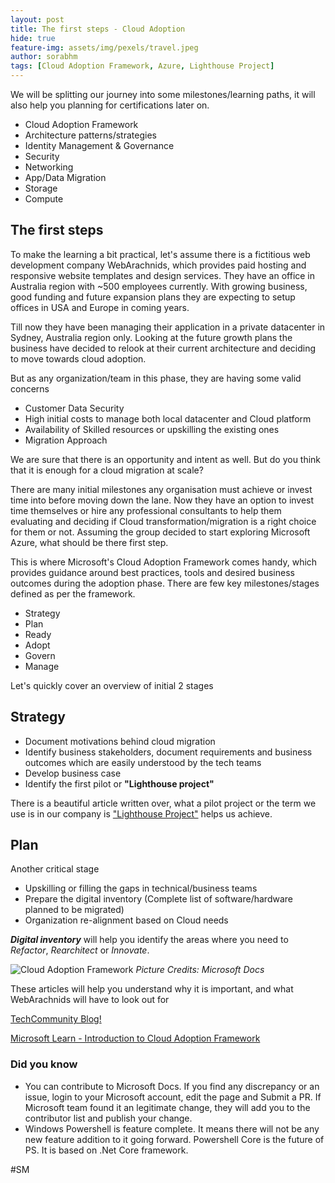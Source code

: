 ```yaml
---
layout: post
title: The first steps - Cloud Adoption
hide: true
feature-img: assets/img/pexels/travel.jpeg
author: sorabhm
tags: [Cloud Adoption Framework, Azure, Lighthouse Project]
---
```


We will be splitting our journey into some milestones/learning paths, it will also help you planning for certifications later on.

* Cloud Adoption Framework
* Architecture patterns/strategies
* Identity Management & Governance
* Security
* Networking
* App/Data Migration
* Storage
* Compute

## The first steps

To make the learning a bit practical, let's assume there is a fictitious web development company WebArachnids, which provides paid hosting and responsive website templates and design services. They have an office in Australia region with ~500 employees currently. With growing business, good funding and future expansion plans they are expecting to setup offices in USA and Europe in coming years.

Till now they have been managing their application in a private datacenter in Sydney, Australia region only. Looking at the future growth plans the business have decided to relook at their current architecture and deciding to move towards cloud adoption.

But as any organization/team in this phase, they are having some valid concerns

* Customer Data Security
* High initial costs to manage both local datacenter and Cloud platform
* Availability of Skilled resources or upskilling the existing ones
* Migration Approach

We are sure that there is an opportunity and intent as well. But do you think that it is enough for a cloud migration at scale?

There are many initial milestones any organisation must achieve or invest time into before moving down the lane. Now they have an option to invest time themselves or hire any professional consultants to help them evaluating and deciding if Cloud transformation/migration is a right choice for them or not. Assuming the group decided to start exploring Microsoft Azure, what should be there first step.

This is where Microsoft's Cloud Adoption Framework comes handy, which provides guidance around best practices, tools and desired business outcomes during the adoption phase. There are few key milestones/stages defined as per the framework.

* Strategy
* Plan
* Ready
* Adopt
* Govern
* Manage

Let's quickly cover an overview of initial 2 stages

## Strategy

* Document motivations behind cloud migration
* Identify business stakeholders, document requirements and business outcomes which are easily understood by the tech teams
* Develop business case
* Identify the first pilot or **"Lighthouse project"**

There is a beautiful article written over, what a pilot project or the term we use is in our company is ["Lighthouse Project"](https://www.contino.io/insights/why-lighthouse-projects-not-powerpoints-will-unlock-your-transformation-value) helps us achieve.

## Plan

Another critical stage

* Upskilling or filling the gaps in technical/business teams
* Prepare the digital inventory (Complete list of software/hardware planned to be migrated)
* Organization re-alignment based on Cloud needs

**_Digital inventory_** will help you identify the areas where you need to _Refactor_, _Rearchitect_ or _Innovate_.

![Cloud Adoption Framework](https://docs.microsoft.com/en-us/azure/cloud-adoption-framework/_images/caf-overview.png)
_Picture Credits: Microsoft Docs_

These articles will help you understand why it is important, and what WebArachnids will have to look out for

[TechCommunity Blog!](https://techcommunity.microsoft.com/t5/itops-talk-blog/how-the-microsoft-cloud-adoption-framework-can-help-you/ba-p/1166447)

[Microsoft Learn - Introduction to Cloud Adoption Framework](https://docs.microsoft.com/en-gb/learn/modules/microsoft-cloud-adoption-framework-for-azure/1-introduction)

### Did you know

* You can contribute to Microsoft Docs. If you find any discrepancy or an issue, login to your Microsoft account, edit the page and Submit a PR. If Microsoft team found it an legitimate change, they will add you to the contributor list and publish your change.
* Windows Powershell is feature complete. It means there will not be any new feature addition to it going forward. Powershell Core is the future of PS. It is based on .Net Core framework.

#SM
